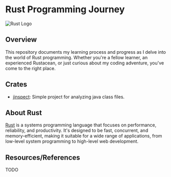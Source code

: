 # Rust Programming Journey

![Rust Logo](https://www.rust-lang.org/static/images/rust-logo-blk.svg)

## Overview

This repository documents my learning process and progress as I delve into the world of Rust programming. Whether you're a fellow learner, an experienced Rustacean, or just curious about my coding adventure, you've come to the right place.

## Crates
- [jinspect](./jinspect/README.md): Simple project for analyzing java class files.

## About Rust

[Rust](https://www.rust-lang.org/) is a systems programming language that focuses on performance, reliability, and productivity. It's designed to be fast, concurrent, and memory-efficient, making it suitable for a wide range of applications, from low-level system programming to high-level web development.

## Resources/References
TODO
